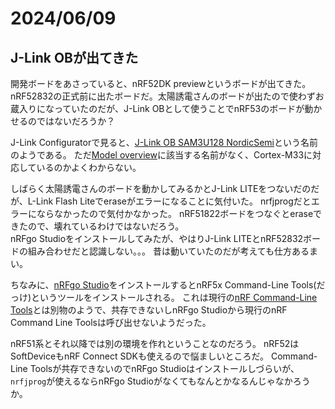 # 2024/06/09

## J-Link OBが出てきた

開発ボードをあさっていると、nRF52DK previewというボードが出てきた。  
nRF52832の正式前に出たボードだ。太陽誘電さんのボードが出たので使わずお蔵入りになっていたのだが、J-Link OBとして使うことでnRF53のボードが動かせるのではないだろうか？

J-Link Configuratorで見ると、[J-Link OB SAM3U128 NordicSemi](https://wiki.segger.com/J-Link_OB#J-Link_OB_SAM3U_NordicSemi)という名前のようである。
ただ[Model overview](https://www.segger.com/products/debug-probes/j-link/models/j-link-ob/#model-overview)に該当する名前がなく、Cortex-M33に対応しているのかよくわからない。

しばらく太陽誘電さんのボードを動かしてみるかとJ-Link LITEをつないだのだが、L-Link Flash Liteでeraseがエラーになることに気付いた。
nrfjprogだとエラーにならなかったので気付かなかった。
nRF51822ボードをつなぐとeraseできたので、壊れているわけではないだろう。  
nRFgo Studioをインストールしてみたが、やはりJ-Link LITEとnRF52832ボードの組み合わせだと認識しない。。。
昔は動いていたのだが考えても仕方あるまい。

ちなみに、[nRFgo Studio](https://www.nordicsemi.com/Products/Development-tools/nRFgo-Studio)をインストールするとnRF5x Command-Line Tools(だっけ)というツールをインストールされる。
これは現行の[nRF Command-Line Tools](https://www.nordicsemi.com/Products/Development-tools/nRF-Command-Line-Tools)とは別物のようで、共存できないしnRFgo Studioから現行のnRF Command Line Toolsは呼び出せないようだった。

nRF51系とそれ以降では別の環境を作れということなのだろう。
nRF52はSoftDeviceもnRF Connect SDKも使えるので悩ましいところだ。
Command-Line Toolsが共存できないのでnRFgo Studioはインストールしづらいが、`nrfjprog`が使えるならnRFgo Studioがなくてもなんとかなるんじゃなかろうか。
